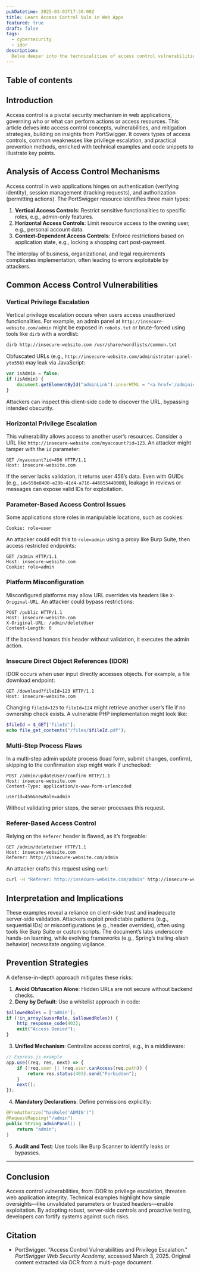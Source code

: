 ```yaml
---
pubDatetime: 2025-03-03T17:30:00Z
title: Learn Access Control Vuln in Web Apps
featured: true
draft: false
tags:
  - cybersecurity
  - idor
description:
  Delve deeper into the technicalities of access control vulnerabilities in web apps.
---
```


## Table of contents

## Introduction

Access control is a pivotal security mechanism in web applications, governing who or what can perform actions or access resources. This article delves into access control concepts, vulnerabilities, and mitigation strategies, building on insights from PortSwigger. It covers types of access controls, common weaknesses like privilege escalation, and practical prevention methods, enriched with technical examples and code snippets to illustrate key points.

## Analysis of Access Control Mechanisms

Access control in web applications hinges on authentication (verifying identity), session management (tracking requests), and authorization (permitting actions). The PortSwigger resource identifies three main types:

1. **Vertical Access Controls**: Restrict sensitive functionalities to specific roles, e.g., admin-only features.
2. **Horizontal Access Controls**: Limit resource access to the owning user, e.g., personal account data.
3. **Context-Dependent Access Controls**: Enforce restrictions based on application state, e.g., locking a shopping cart post-payment.

The interplay of business, organizational, and legal requirements complicates implementation, often leading to errors exploitable by attackers.

## Common Access Control Vulnerabilities

### Vertical Privilege Escalation

Vertical privilege escalation occurs when users access unauthorized functionalities. For example, an admin panel at `http://insecure-website.com/admin` might be exposed in `robots.txt` or brute-forced using tools like `dirb` with a wordlist:

```bash
dirb http://insecure-website.com /usr/share/wordlists/common.txt
```

Obfuscated URLs (e.g., `http://insecure-website.com/administrator-panel-yto556`) may leak via JavaScript:

```javascript
var isAdmin = false;
if (isAdmin) {
    document.getElementById("adminLink").innerHTML = "<a href='/administrator-panel-yto556'>Admin Panel</a>";
}
```

Attackers can inspect this client-side code to discover the URL, bypassing intended obscurity.

### Horizontal Privilege Escalation

This vulnerability allows access to another user’s resources. Consider a URL like `http://insecure-website.com/myaccount?id=123`. An attacker might tamper with the `id` parameter:

```http
GET /myaccount?id=456 HTTP/1.1
Host: insecure-website.com
```

If the server lacks validation, it returns user 456’s data. Even with GUIDs (e.g., `id=550e8400-e29b-41d4-a716-446655440000`), leakage in reviews or messages can expose valid IDs for exploitation.

### Parameter-Based Access Control Issues

Some applications store roles in manipulable locations, such as cookies:

```http
Cookie: role=user
```

An attacker could edit this to `role=admin` using a proxy like Burp Suite, then access restricted endpoints:

```http
GET /admin HTTP/1.1
Host: insecure-website.com
Cookie: role=admin
```

### Platform Misconfiguration

Misconfigured platforms may allow URL overrides via headers like `X-Original-URL`. An attacker could bypass restrictions:

```http
POST /public HTTP/1.1
Host: insecure-website.com
X-Original-URL: /admin/deleteUser
Content-Length: 0
```

If the backend honors this header without validation, it executes the admin action.

### Insecure Direct Object References (IDOR)

IDOR occurs when user input directly accesses objects. For example, a file download endpoint:

```http
GET /download?fileId=123 HTTP/1.1
Host: insecure-website.com
```

Changing `fileId=123` to `fileId=124` might retrieve another user’s file if no ownership check exists. A vulnerable PHP implementation might look like:

```php
$fileId = $_GET['fileId'];
echo file_get_contents("/files/$fileId.pdf");
```

### Multi-Step Process Flaws

In a multi-step admin update process (load form, submit changes, confirm), skipping to the confirmation step might work if unchecked:

```http
POST /admin/updateUser/confirm HTTP/1.1
Host: insecure-website.com
Content-Type: application/x-www-form-urlencoded

userId=456&newRole=admin
```

Without validating prior steps, the server processes this request.

### Referer-Based Access Control

Relying on the `Referer` header is flawed, as it’s forgeable:

```http
GET /admin/deleteUser HTTP/1.1
Host: insecure-website.com
Referer: http://insecure-website.com/admin
```

An attacker crafts this request using `curl`:

```bash
curl -H "Referer: http://insecure-website.com/admin" http://insecure-website.com/admin/deleteUser
```

## Interpretation and Implications

These examples reveal a reliance on client-side trust and inadequate server-side validation. Attackers exploit predictable patterns (e.g., sequential IDs) or misconfigurations (e.g., header overrides), often using tools like Burp Suite or custom scripts. The document’s labs underscore hands-on learning, while evolving frameworks (e.g., Spring’s trailing-slash behavior) necessitate ongoing vigilance.

## Prevention Strategies

A defense-in-depth approach mitigates these risks:

1. **Avoid Obfuscation Alone**: Hidden URLs are not secure without backend checks.
2. **Deny by Default**: Use a whitelist approach in code:

```php
$allowedRoles = ['admin'];
if (!in_array($userRole, $allowedRoles)) {
    http_response_code(403);
    exit("Access Denied");
}
```

3. **Unified Mechanism**: Centralize access control, e.g., in a middleware:

```javascript
// Express.js example
app.use((req, res, next) => {
    if (!req.user || !req.user.canAccess(req.path)) {
        return res.status(403).send("Forbidden");
    }
    next();
});
```

4. **Mandatory Declarations**: Define permissions explicitly:

```java
@PreAuthorize("hasRole('ADMIN')")
@RequestMapping("/admin")
public String adminPanel() {
    return "admin";
}
```

5. **Audit and Test**: Use tools like Burp Scanner to identify leaks or bypasses.

---
## Conclusion

Access control vulnerabilities, from IDOR to privilege escalation, threaten web application integrity. Technical examples highlight how simple oversights—like unvalidated parameters or trusted headers—enable exploitation. By adopting robust, server-side controls and proactive testing, developers can fortify systems against such risks.

## Citation

- PortSwigger. "Access Control Vulnerabilities and Privilege Escalation." *PortSwigger Web Security Academy*, accessed March 3, 2025. Original content extracted via OCR from a multi-page document.

